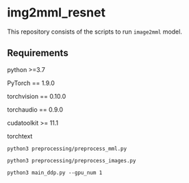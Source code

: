 # img2mml_resnet

This repository consists of the scripts to run `image2mml` model. 

## Requirements 
python >=3.7

PyTorch == 1.9.0

torchvision == 0.10.0

torchaudio == 0.9.0

cudatoolkit >= 11.1

torchtext


```
python3 preprocessing/preprocess_mml.py
```

```
python3 preprocessing/preprocess_images.py
```

```
python3 main_ddp.py --gpu_num 1
```
